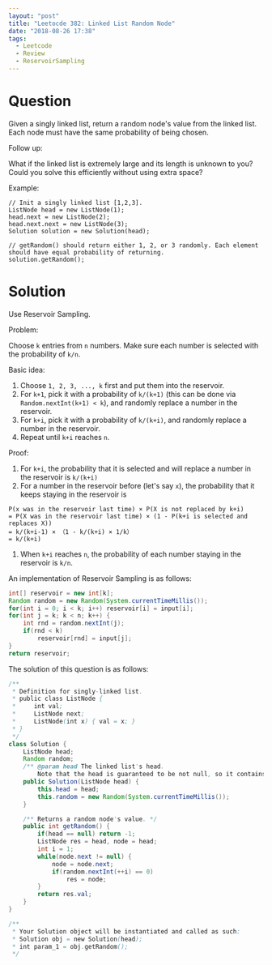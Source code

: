 ```yaml
---
layout: "post"
title: "Leetocde 382: Linked List Random Node"
date: "2018-08-26 17:38"
tags:
  - Leetcode
  - Review
  - ReservoirSampling
---
```


# Question
Given a singly linked list, return a random node's value from the linked list. Each node must have the same probability of being chosen.

Follow up:

What if the linked list is extremely large and its length is unknown to you? Could you solve this efficiently without using extra space?

Example:

```
// Init a singly linked list [1,2,3].
ListNode head = new ListNode(1);
head.next = new ListNode(2);
head.next.next = new ListNode(3);
Solution solution = new Solution(head);

// getRandom() should return either 1, 2, or 3 randomly. Each element should have equal probability of returning.
solution.getRandom();
```

# Solution
Use Reservoir Sampling.

Problem:

Choose `k` entries from `n` numbers. Make sure each number is selected with the probability of `k/n`.

Basic idea:

1. Choose `1, 2, 3, ..., k` first and put them into the reservoir.
1. For `k+1`, pick it with a probability of `k/(k+1)` (this can be done via `Random.nextInt(k+1) < k`), and randomly replace a number in the reservoir.
1. For `k+i`, pick it with a probability of `k/(k+i)`, and randomly replace a number in the reservoir.
1. Repeat until `k+i` reaches `n`.

Proof:

1. For `k+i`, the probability that it is selected and will replace a number in the reservoir is `k/(k+i)`
1. For a number in the reservoir before (let's say `x`), the probability that it keeps staying in the reservoir is

```
P(x was in the reservoir last time) × P(X is not replaced by k+i)
= P(X was in the reservoir last time) × (1 - P(k+i is selected and replaces X))
= k/(k+i-1) × （1 - k/(k+i) × 1/k）
= k/(k+i)
```
1. When `k+i` reaches `n`, the probability of each number staying in the reservoir is `k/n`.

An implementation of Reservoir Sampling is as follows:

```java
int[] reservoir = new int[k];
Random random = new Random(System.currentTimeMillis());
for(int i = 0; i < k; i++) reservoir[i] = input[i];
for(int j = k; k < n; k++) {
    int rnd = random.nextInt(j);
    if(rnd < k)
        reservoir[rnd] = input[j];
}
return reservoir;
```

The solution of this question is as follows:

```java
/**
 * Definition for singly-linked list.
 * public class ListNode {
 *     int val;
 *     ListNode next;
 *     ListNode(int x) { val = x; }
 * }
 */
class Solution {
    ListNode head;
    Random random;
    /** @param head The linked list's head.
        Note that the head is guaranteed to be not null, so it contains at least one node. */
    public Solution(ListNode head) {
        this.head = head;
        this.random = new Random(System.currentTimeMillis());
    }

    /** Returns a random node's value. */
    public int getRandom() {
        if(head == null) return -1;
        ListNode res = head, node = head;
        int i = 1;
        while(node.next != null) {
            node = node.next;
            if(random.nextInt(++i) == 0)
                res = node;
        }
        return res.val;
    }
}

/**
 * Your Solution object will be instantiated and called as such:
 * Solution obj = new Solution(head);
 * int param_1 = obj.getRandom();
 */
```
